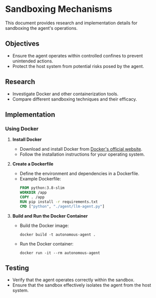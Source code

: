 # Sandboxing Mechanisms

This document provides research and implementation details for sandboxing the agent's operations.

## Objectives
- Ensure the agent operates within controlled confines to prevent unintended actions.
- Protect the host system from potential risks posed by the agent.

## Research
- Investigate Docker and other containerization tools.
- Compare different sandboxing techniques and their efficacy.

## Implementation
### Using Docker
1. **Install Docker**
   - Download and install Docker from [Docker's official website](https://www.docker.com/get-started).
   - Follow the installation instructions for your operating system.

2. **Create a Dockerfile**
   - Define the environment and dependencies in a Dockerfile.
   - Example Dockerfile:
     ```Dockerfile
     FROM python:3.8-slim
     WORKDIR /app
     COPY . /app
     RUN pip install -r requirements.txt
     CMD ["python", "./agent/llm-agent.py"]
     ```

3. **Build and Run the Docker Container**
   - Build the Docker image:
     ```
     docker build -t autonomous-agent .
     ```
   - Run the Docker container:
     ```
     docker run -it --rm autonomous-agent
     ```

## Testing
- Verify that the agent operates correctly within the sandbox.
- Ensure that the sandbox effectively isolates the agent from the host system.
